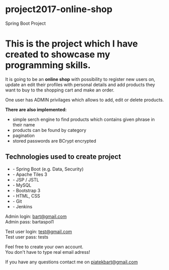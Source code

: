 # project2017-online-shop
Spring Boot Project

<h1>This is the project which I have created to showcase my programming skills.</h1>
It is going to be an <strong>online shop</strong> with possibility to register new users on, 
update an edit their profiles with personal details and add products they want to buy
to the shopping cart and make an order.

One user has ADMIN privilages which allows to add, edit or delete products.

<strong>There are also implemented:</strong>
- simple serch engine to find products which contains given
  phrase in their name
- products can be found by category
- pagination
- stored passwords are BCrypt encrypted

<h2>Technologies used to create project</h2>
  <ul>
  <li>- Spring Boot (e.g. Data, Security)</li>
  <li>- Apache Tiles 3</li>
  <li>- JSP / JSTL</li>
  <li>- MySQL</li>
  <li>- Bootstrap 3</li>
  <li>- HTML, CSS</li>
  <li>- Git</li>
  <li>- Jenkins</li>
</ul>

Admin login: bart@gmail.com <br>
Admin pass:  bartaspol1

Test user login: test@gmail.com <br>
Test user pass:  tests

Feel free to create your own account.<br>
You don't have to type real email adress!


If you have any questions contact me on piatekbart@gmail.com
